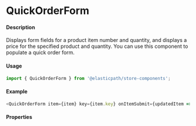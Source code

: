 # QuickOrderForm

#### Description

Displays form fields for a product item number and quantity, and displays a price for the specified product and quantity. You can use this component to populate a quick order form.

#### Usage

```js
import { QuickOrderForm } from '@elasticpath/store-components';
```

#### Example

```js
<QuickOrderForm item={item} key={item.key} onItemSubmit={updatedItem => this.quickFormSubmit(updatedItem, i)} />
```

#### Properties

<!-- PROPS -->
